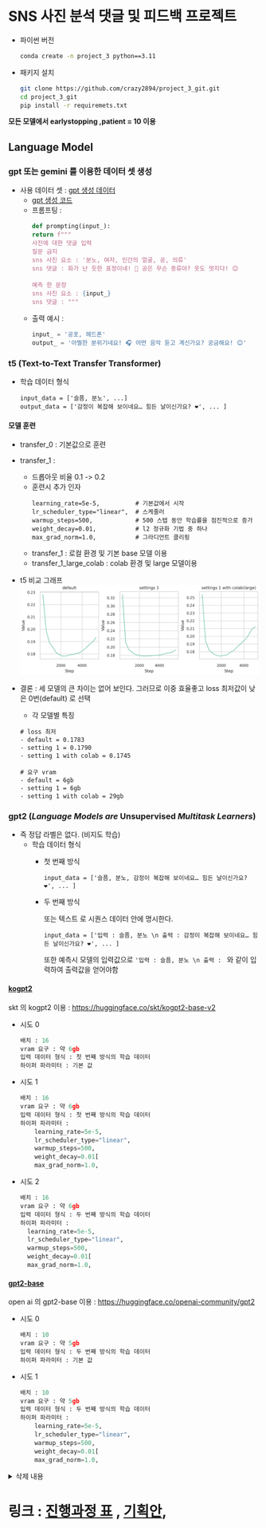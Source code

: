 # SNS 사진 분석 댓글 및 피드백 프로젝트

- 파이썬 버전
    ```bash
    conda create -n project_3 python==3.11
    ```
- 패키지 설치
    ```bash
    git clone https://github.com/crazy2894/project_3_git.git
    cd project_3_git
    pip install -r requiremets.txt
    ```

**모든 모델에서 earlystopping ,patient = 10 이용**

## Language Model

### gpt 또는 gemini 를 이용한 데이터 셋 생성
- 사용 데이터 셋 : [gpt 생성 데이터](data/text_data/output_text.json)
  - [gpt 생성 코드](code_data_gen/3_textdata_generating.ipynb)
  - 프롬프팅 : 
    ```py
    def prompting(input_):
    return f"""
    사진에 대한 댓글 입력
    질문 금지
    sns 사진 요소 : '분노, 여자, 인간의 얼굴, 공, 의류'
    sns 댓글 : 화가 난 듯한 표정이네! 🏀 공은 무슨 종류야? 옷도 멋지다! 😊
    
    예측 한 문장
    sns 사진 요소 : {input_}
    sns 댓글 : """
    ```
  - 출력 예시 :
    ```py
    input_ = '공포, 헤드폰'
    output_ = '아찔한 분위기네요! 🎧 어떤 음악 듣고 계신가요? 궁금해요! 😊'
    ```

### t5 (Text-to-Text Transfer Transformer)

- 학습 데이터 형식
  ```
  input_data = ['슬픔, 분노', ...]
  output_data = ['감정이 복잡해 보이네요… 힘든 날이신가요? ❤️', ... ]
  ```

#### 모델 훈련
  - transfer_0 : 기본값으로 훈련
  - transfer_1 : 
    - 드롭아웃 비율 0.1 -> 0.2
    - 훈련시 추가 인자
      ```
      learning_rate=5e-5,          # 기본값에서 시작
      lr_scheduler_type="linear",  # 스케줄러
      warmup_steps=500,            # 500 스텝 동안 학습률을 점진적으로 증가
      weight_decay=0.01,           # l2 정규화 기법 중 하나
      max_grad_norm=1.0,           # 그라디언트 클리핑
      ```
    - transfer_1 : 로컬 환경 및 기본 base 모델 이용
    - transfer_1_large_colab : colab 환경 및 large 모델이용

  - t5 비교 그래프
    ![비교 그래프](models/t5/val_loss_comparison.png)
  
  - 결론 : 세 모델의 큰 차이는 없어 보인다. 그러므로 이중 효율좋고 loss 최저값이 낮은 0번(default) 로 선택 
    - 각 모델별 특징
    ```text
    # loss 최저
    - default = 0.1783
    - setting 1 = 0.1790
    - setting 1 with colab = 0.1745

    # 요구 vram
    - default = 6gb
    - setting 1 = 6gb
    - setting 1 with colab = 29gb
    ```




### gpt2 (*Language Models are* **Unsupervised** *Multitask Learners*)
- 즉 정답 라벨은 없다. (비지도 학습)
  - 학습 데이터 형식
    - 첫 번째 방식
      ```
      input_data = ['슬픔, 분노, 감정이 복잡해 보이네요… 힘든 날이신가요? ❤️', ... ]
      ```
    - 두 번째 방식

      또는 텍스트 로 시퀀스 데이터 안에 명시한다.
      ```
      input_data = ['입력 : 슬픔, 분노 \n 출력 : 감정이 복잡해 보이네요… 힘든 날이신가요? ❤️', ... ]
      ```
      또한 예측시 모델의 입력값으로 ```'입력 : 슬픔, 분노 \n 출력 : ``` 와 같이 입력하여 출력값을 얻어야함

#### [kogpt2](https://huggingface.co/skt/kogpt2-base-v2)
skt 의 kogpt2 이용 : https://huggingface.co/skt/kogpt2-base-v2
- 시도 0
  ```py
  배치 : 16
  vram 요구 : 약 6gb
  입력 데이터 형식 : 첫 번째 방식의 학습 데이터
  하이퍼 파라미터 : 기본 값
  ```
- 시도 1
  ```py
  배치 : 16
  vram 요구 : 약 6gb
  입력 데이터 형식 : 첫 번째 방식의 학습 데이터
  하이퍼 파라미터 :
      learning_rate=5e-5,
      lr_scheduler_type="linear",
      warmup_steps=500,
      weight_decay=0.01[
      max_grad_norm=1.0,
  ```
- 시도 2
  ```py
  배치 : 16
  vram 요구 : 약 6gb
  입력 데이터 형식 : 두 번째 방식의 학습 데이터
  하이퍼 파라미터 :
    learning_rate=5e-5,
    lr_scheduler_type="linear",
    warmup_steps=500,
    weight_decay=0.01[
    max_grad_norm=1.0,
  ```

#### [gpt2-base](https://huggingface.co/openai-community/gpt2)
open ai 의 gpt2-base 이용 : https://huggingface.co/openai-community/gpt2
- 시도 0
  ```py
  배치 : 10
  vram 요구 : 약 5gb
  입력 데이터 형식 : 두 번째 방식의 학습 데이터
  하이퍼 파라미터 : 기본 값
  ```
- 시도 1
  ```py
  배치 : 10
  vram 요구 : 약 5gb
  입력 데이터 형식 : 두 번째 방식의 학습 데이터
  하이퍼 파라미터 :
      learning_rate=5e-5,
      lr_scheduler_type="linear",
      warmup_steps=500,
      weight_decay=0.01[
      max_grad_norm=1.0,
  ```

<details>
  <summary>삭제 내용</summary>
  
  ### 2024-09-02
    code\1_데이터_확인.ipynb  : fix
    requiremets.txt         : 필요한 라이브러로 수정(업데이트 중)
  ## 파일 구조

  ### 📁 code : 모델 훈련 및 예측, 데이터 확인관련 코드
  ```text
  1_데이터 확인.ipynb           # 데이터 확인 코드
  2_od_YOLO_finetunning.ipynb  # wassup 얼굴 데이터 전이학습
  2_od_YOLO_lvis.ipynb         # lvis 데이터셋 전이학습
  3_lm_gpt2finetunning         # gpt2 전이학습
  3_lm_t5                      # t5 전이학습
  4_pipe_line                  # 입력단부터 최종 출력단 까지으 파이프라인
  ```
  
  ### 모델 설명
  ```text
  yolov8m-oiv7.pt              # 객체 검출 모델 중간 사이즈
  yolov8x-oiv7.pt              # 객체 검출 모델 라지 사이즈
  yolov10n-face.pt             # wassup dataset으로 전이학습한 모델
  ```
  
  ### 📁 code_data_gen : api 를 이용한 코드
  ```text
  1_chat_gpt_translate.ipynb   # 텍스트 번역 모델 (oiv7 의 정답 라벨 번역을 위한 코드)
  2_img_pred_and_gen.ipynb     # 이미지를 모델 입력 후 출력 값을 결과를 저장하는 코드
  3_textdata_generating.ipynb  # text to text 로 댓글 데이터 생성 코드
  ```
</details>

# 링크 : [진행과정 표](https://docs.google.com/spreadsheets/d/1OklwBcfJiqlj7JJHE1Pez9jpgLctun0BPKrBD4HW2A0/edit?gid=1967477975#gid=1967477975) , [기획안](https://docs.google.com/presentation/d/1HKMJk6zLfsEqedcVdcQipHY8V8snd6oP2ajS9FDFgKI/edit#slide=id.p), 